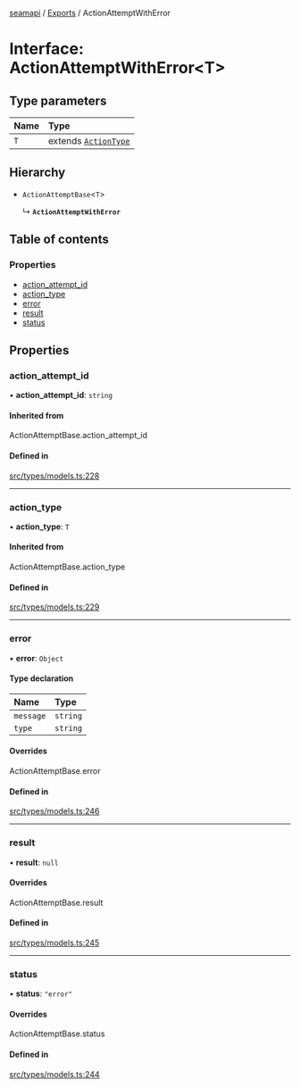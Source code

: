 [seamapi](../README.md) / [Exports](../modules.md) / ActionAttemptWithError

# Interface: ActionAttemptWithError<T\>

## Type parameters

| Name | Type |
| :------ | :------ |
| `T` | extends [`ActionType`](../modules.md#actiontype) |

## Hierarchy

- `ActionAttemptBase`<`T`\>

  ↳ **`ActionAttemptWithError`**

## Table of contents

### Properties

- [action\_attempt\_id](ActionAttemptWithError.md#action_attempt_id)
- [action\_type](ActionAttemptWithError.md#action_type)
- [error](ActionAttemptWithError.md#error)
- [result](ActionAttemptWithError.md#result)
- [status](ActionAttemptWithError.md#status)

## Properties

### action\_attempt\_id

• **action\_attempt\_id**: `string`

#### Inherited from

ActionAttemptBase.action\_attempt\_id

#### Defined in

[src/types/models.ts:228](https://github.com/seamapi/javascript/blob/main/src/types/models.ts#L228)

___

### action\_type

• **action\_type**: `T`

#### Inherited from

ActionAttemptBase.action\_type

#### Defined in

[src/types/models.ts:229](https://github.com/seamapi/javascript/blob/main/src/types/models.ts#L229)

___

### error

• **error**: `Object`

#### Type declaration

| Name | Type |
| :------ | :------ |
| `message` | `string` |
| `type` | `string` |

#### Overrides

ActionAttemptBase.error

#### Defined in

[src/types/models.ts:246](https://github.com/seamapi/javascript/blob/main/src/types/models.ts#L246)

___

### result

• **result**: ``null``

#### Overrides

ActionAttemptBase.result

#### Defined in

[src/types/models.ts:245](https://github.com/seamapi/javascript/blob/main/src/types/models.ts#L245)

___

### status

• **status**: ``"error"``

#### Overrides

ActionAttemptBase.status

#### Defined in

[src/types/models.ts:244](https://github.com/seamapi/javascript/blob/main/src/types/models.ts#L244)
